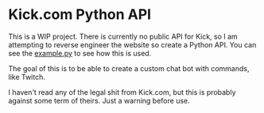 # Kick.com Python API

This is a WIP project. There is currently no public API for Kick, so I am attempting to reverse engineer the website so create a Python API. You can see the [example.py](/example.py) to see how this is used.

The goal of this is to be able to create a custom chat bot with commands, like Twitch.

I haven't read any of the legal shit from Kick.com, but this is probably against some term of theirs. Just a warning before use.